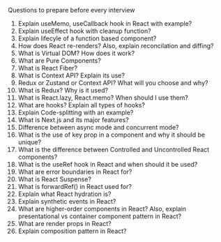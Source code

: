 
Questions to prepare before every interview

1) Explain useMemo, useCallback hook in React with example?
2) Explain useEffect hook with cleanup function?
3) Explain lifecyle of a function based component?
4) How does React re-renders? Also, explain reconcilation and diffing?
5) What is Virtual DOM? How does it work?
6) What are Pure Components?
7) What is React Fiber?
8) What is Context API? Explain its use?
9) Redux or Zustand or Context API? What will you choose and why?
10) What is Redux? Why is it used?
11) What is React.lazy, React.memo? When should I use them?
12) What are hooks? Explain all types of hooks?
13) Explain Code-splitting with an example?
14) What is Next.js and its major features?
15) Difference between async mode and concurrent mode?
16) What is the use of key prop in a component and why it should be unique?
17) What is the difference between Controlled and Uncontrolled React components?
18) What is the useRef hook in React and when should it be used?
19) What are error boundaries in React for?
20) What is React Suspense?
21) What is forwardRef() in React used for?
22) Explain what React hydration is?
23) Explain synthetic events in React?
24) What are higher-order components in React? Also, explain presentational vs container component pattern in React?
25) What are render props in React?
26) Explain composition pattern in React?
